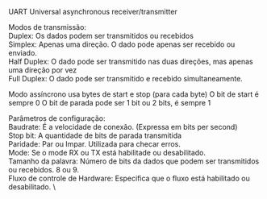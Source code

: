 UART
Universal asynchronous receiver/transmitter

Modos de transmissão: \
Duplex: Os dados podem ser transmitidos ou recebidos \
Simplex: Apenas uma direção. O dado pode apenas ser recebido ou enviado. \
Half Duplex: O dado pode ser transmitido nas duas direções, mas apenas uma direção por vez \
Full Duplex: O dado pode ser transmitido e recebido simultaneamente.

Modo assíncrono usa bytes de start e stop (para cada byte)
O bit de start é sempre 0
O bit de parada pode ser 1 bit ou 2 bits, é sempre 1

Parâmetros de configuração: \
Baudrate: É a velocidade de conexão. (Expressa em bits per second) \
Stop bit: A quantidade de bits de parada transmitida  \
Paridade: Par ou Impar. Utilizada para checar erros. \
Mode: Se o mode RX ou TX está habilitade ou desabilitado. \
Tamanho da palavra: Número de bits da dados que podem ser transmitidos ou recebidos. 8 ou 9. \
Fluxo de controle de Hardware: Especifica que o fluxo está habilitado ou desabilitado. \
